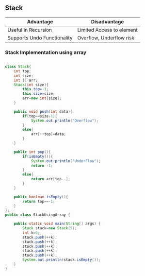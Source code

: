 ## Stack

|Advantage |Disadvantage|
|----------|------------|
|Useful in Recursion|Limited Access to element|
|Supports Undo Functionality|Overflow, Underflow risk|

### Stack Implementation using array

```java

class Stack{
    int top;
    int size;
    int [] arr;
    Stack(int size){
        this.top=-1;
        this.size=size;
        arr=new int[size];
    }

    public void push(int data){
        if(top==size-1){
            System.out.println("Overflow");
        }
        else{
            arr[++top]=data;
        }
    }

    public int pop(){
        if(isEmpty()){
            System.out.println("UnderFlow");
            return -1;
        }
        else{
            return arr[top--];
        }
    }

    public boolean isEmpty(){
        return top==-1;
    }
};
public class StackUsingArray {

    public static void main(String[] args) {
        Stack stack=new Stack(5);
        int k=0;
        stack.push(++k);
        stack.push(++k);
        stack.push(++k);
        stack.push(++k);
        stack.push(++k);
        System.out.println(stack.isEmpty());
    }
}
```